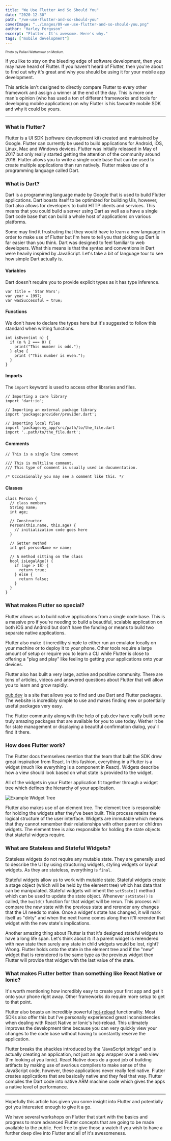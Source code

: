 ```yaml
---
title: "We Use Flutter And So Should You"
date: "2020-12-30"
path: "/we-use-flutter-and-so-should-you"
coverImage: "../images/09-we-use-flutter-and-so-should-you.png"
author: "Harley Ferguson"
excerpt: "Flutter. It's awesome. Here's why."
tags: ["mobile development"]
---
```


<sub><sup>Photo by Pallavi Wattamwar on Medium.</sup></sub>

If you like to stay on the bleeding edge of software development, then you may have heard of Flutter. If you haven't heard of Flutter, then you're about to find out why it's great and why you should be using it for your mobile app development.

This article isn't designed to directly compare Flutter to every other framework and assign a winner at the end of the day. This is more one man's opinion (who has used a ton of different frameworks and tools for developing mobile applications) on why Flutter is his favourite mobile SDK and why it could be yours.

---

### What is Flutter?

Flutter is a UI SDK (software development kit) created and maintained by Google. Flutter can currently be used to build applications for Android, iOS, Linux, Mac and Windows devices. Flutter was initially released in May of 2017 but only really started getting the attention of the community around 2018. Flutter allows you to write a single code base that can be used to create multiple applications than run natively. Flutter makes use of a programming language called Dart.

### What is Dart? 

Dart is a programming language made by Google that is used to build Flutter applications. Dart boasts itself to be optimized for building UIs, however, Dart also allows for developers to build HTTP clients and services. This means that you could build a server using Dart as well as a have a single Dart code base that can build a whole host of applications on various platforms.

Some may find it frustrating that they would have to learn a new language in order to make use of Flutter but I'm here to tell you that picking up Dart is far easier than you think. Dart was designed to feel familiar to web developers. What this means is that the syntax and conventions in Dart were heavily inspired by JavaScript. Let's take a bit of language tour to see how simple Dart actually is.

#### Variables

Dart doesn't require you to provide explicit types as it has type inference.

```
var title = 'Star Wars';
var year = 1997;
var wasSuccessful = true;
```

#### Functions

We don't have to declare the types here but it's suggested to follow this standard when writing functions.

```
int isEven(int n) {
  if (n % 2 === 0) {
    print("This number is odd.");
  } else {
    print ("This number is even.");
  }
}
```

#### Imports

The `import` keyword is used to access other libraries and files.

```
// Importing a core library
import 'dart:io';

// Importing an external package library
import 'package:provider/provider.dart';

// Importing local files
import 'package:my_app/src/path/to/the_file.dart
import '..path/to/the_file.dart';
```

#### Comments

```
// This is a single line comment

/// This is multiline comment.
/// This type of comment is usually used in documentation.

/* Occcasionally you may see a comment like this. */
```

#### Classes

```
class Person {
  // class members
  String name;
  int age;

  // Constructor
  Person(this.name, this.age) {
    // initialization code goes here
  }

  // Getter method
  int get personName => name;

  // A method sitting on the class
  bool isLegalAge() {
    if (age > 18) {
      return true;
    } else {
      return false;
    }
  }
}
```

### What makes Flutter so special?

Flutter allows us to build native applications from a single code base. This is a massive pro if you're needing to build a beautiful, scalable application on both iOS and Android but don't have the funding or means to build two separate native applications.

Flutter also make it incredilby simple to either run an emulator locally on your machine or to deploy it to your phone. Other tools require a large amount of setup or require you to learn a CLI while Flutter is close to offering a "plug and play" like feeling to getting your applications onto your devices.

Flutter also has built a very large, active and positive community. There are tons of articles, videos and answered questions about Flutter that will allow you to learn and grow rapidly.

[pub.dev](https://pub.dev/) is a site that allows you to find and use Dart and Flutter packages. The website is incredibly simple to use and makes finding new or potentially useful packages very easy.

The Flutter community along with the help of pub.dev have really built some truly amazing packages that are available for you to use today. Wether it be for state management or displaying a beautiful confirmation dialog, you'll find it there.

### How does Flutter work?

The Flutter docs themselves mention that the team that built the SDK drew great inspiration from React. In this fashion, everything in a Flutter is a widget (much like everything is a component in React). Widgets describe how a view should look based on what state is provided to the widget.

All of the widgets in your Flutter application fit together through a widget tree which defines the hierarchy of your application.

![Example Widget Tree](https://res.cloudinary.com/practicaldev/image/fetch/s--gCy5MuRs--/c_limit%2Cf_auto%2Cfl_progressive%2Cq_66%2Cw_880/https://thepracticaldev.s3.amazonaws.com/i/q0m1c1s77u7uky4zwh2m.gif)

Flutter also makes use of an element tree. The element tree is responsible for holding the widgets after they've been built. This process retains the logical structure of the user interface. Widgets are immutable which means that they cannot remember their relationships with other parent or children widgets. The element tree is also responsible for holding the state objects that stateful widgets require.

### What are Stateless and Stateful Widgets?

Stateless widgets do not require any mutable state. They are generally used to describe the UI by using structuring widgets, styling widgets or layout widgets. As they are stateless, everything is `final`.

Stateful widgets allow us to work with mutable state. Stateful widgets create a stage object (which will be held by the element tree) which has data that can be manipulated. Stateful widgets will inherit the `setState()` method which can be used to update the state object. Whenever `setState()` is called, the `build()` function for that widget will be rerun. This process will compare the new state with the previous state and rerender any changes that the UI needs to make. Once a widget's state has changed, it will mark itself as "dirty" and when the next frame comes along then it'll rerender that widget with the new state's implications.

Another amazing thing about Flutter is that it's designed stateful widgets to have a long life span. Let's think about it: if a parent widget is rerendered with new state then surely any state in child widgets would be lost, right? Wrong. Flutter holds onto the state in the element tree and if the "new" widget that is rerendered is the same type as the previous widget then Flutter will provide that widget with the last value of the state.

### What makes Flutter better than something like React Native or Ionic?

It's worth mentioning how incredibly easy to create your first app and get it onto your phone right away. Other frameworks do require more setup to get to that point.

Flutter also boasts an incredibly powerful [hot-reload](https://flutter.dev/docs/development/tools/hot-reload) functionality. Most SDKs also offer this but I've personally experienced great inconsistencies when dealing with React Native or Ionic's hot-reload. This ultimately improves the development time because you can very quickly view your changes to the code base without having to constantly reserve the application.

Flutter breaks the shackles introduced by the "JavaScript bridge" and is actually creating an application, not just an app wrapper over a web view (I'm looking at you Ionic). React Native does do a good job of building artifacts by making use of avarious compilers to make sense of the JavaScript code, however, these applications never really feel native. Flutter creates applications that are basically native and they feel that way. Flutter compiles the Dart code into native ARM machine code which gives the apps a native level of performance.

---

Hopefully this article has given you some insight into Flutter and potentially got you interested enough to give it a go.

We have several workshops on Flutter that start with the basics and progress to more advanced Flutter concepts that are going to be made available to the public. Feel free to give those a watch if you wish to have a further deep dive into Flutter and all of it's awesomeness.
